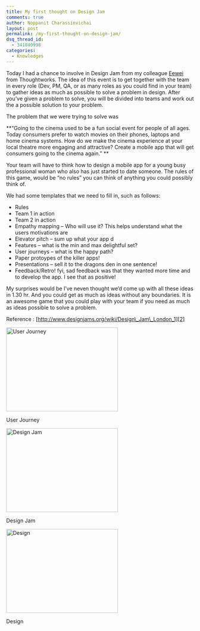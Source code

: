 ```yaml
---
title: My first thought on Design Jam
comments: true
author: Noppanit Charassinvichai
layout: post
permalink: /my-first-thought-on-design-jam/
dsq_thread_id:
  - 341840998
categories:
  - Knowledges
---
```

Today I had a chance to involve in Design Jam from my colleague [Eewei][1] from Thoughtworks. The idea of this event is to get together with the team in every role (Dev, PM, QA, or as many roles as you could find in your team) to gather ideas as much as possible to solve a problem in design. After you&#8217;ve given a problem to solve, you will be divided into teams and work out the a possible solution to your problem.

The problem that we were trying to solve was

**&#8220;Going to the cinema used to be a fun social event for people of all ages. Today consumers prefer to watch movies on their phones, laptops and home cinema systems. How do we make the cinema experience at your local theatre more engaging and attractive? Create a mobile app that will get consumers going to the cinema again.&#8221; **

Your team will have to think how to design a mobile app for a young busy professional woman who also has just started to date someone. The rules of this game, would be &#8220;no rules&#8221; you can think of anything you could possibly think of.

We had some templates that we need to fill in, such as follows:

  * Rules
  * Team 1 in action
  * Team 2 in action
  * Empathy mapping &#8211; Who will use it? This helps understand what the users motivations are
  * Elevator pitch &#8211; sum up what your app d
  * Features &#8211; what is the min and max delightful set?
  * User journeys &#8211; what is the happy path?
  * Paper protoypes of the killer apps!
  * Presentations &#8211; sell it to the dragons den in one sentence!
  * Feedback/Retro! fyi, sad feedback was that they wanted more time and to develop the app. I see that as positive!

My surprises would be I&#8217;ve neven thought we&#8217;d come up with all these ideas in 1.30 hr. And you could get as much as ideas without any boundaries. It is an awesome game that you could play with your team if you need as much as ideas possible to solve a problem. 

Reference : [http://www.designjams.org/wiki/Design\_Jam\_London_1][2]

<div id="attachment_768" style="width: 310px" class="wp-caption alignnone">
  <a href="http://www.noppanit.com/wp-content/uploads/2011/06/Camden-20110623-00022.jpg"><img src="http://www.noppanit.com/wp-content/uploads/2011/06/Camden-20110623-00022-300x225.jpg" alt="User Journey" title="User Journey" width="300" height="225" class="size-medium wp-image-768" /></a>
  
  <p class="wp-caption-text">
    User Journey
  </p>
</div>

<div id="attachment_767" style="width: 310px" class="wp-caption alignnone">
  <a href="http://www.noppanit.com/wp-content/uploads/2011/06/Westminster-20110623-00024.jpg"><img src="http://www.noppanit.com/wp-content/uploads/2011/06/Westminster-20110623-00024-300x225.jpg" alt="Design Jam" title="Design Jam" width="300" height="225" class="size-medium wp-image-767" /></a>
  
  <p class="wp-caption-text">
    Design Jam
  </p>
</div>

<div id="attachment_766" style="width: 310px" class="wp-caption alignnone">
  <a href="http://www.noppanit.com/wp-content/uploads/2011/06/IMG-20110623-00019.jpg"><img src="http://www.noppanit.com/wp-content/uploads/2011/06/IMG-20110623-00019-300x225.jpg" alt="Design" title="Design" width="300" height="225" class="size-medium wp-image-766" /></a>
  
  <p class="wp-caption-text">
    Design
  </p>
</div>

 [1]: http://www.eewei.com/
 [2]: http://www.designjams.org/wiki/Design_Jam_London_1
